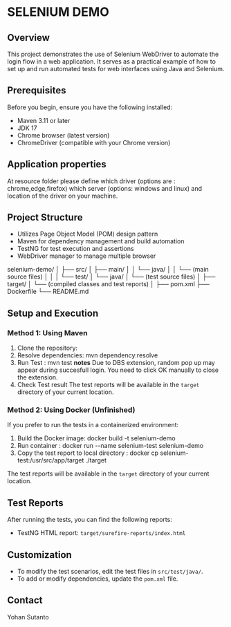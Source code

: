 # SELENIUM DEMO

## Overview
This project demonstrates the use of Selenium WebDriver to automate the login flow in a web application. It serves as a practical example of how to set up and run automated tests for web interfaces using Java and Selenium.

## Prerequisites
Before you begin, ensure you have the following installed:
- Maven 3.11 or later
- JDK 17
- Chrome browser (latest version)
- ChromeDriver (compatible with your Chrome version)

## Application properties
At resource folder please define which driver (options are : chrome,edge,firefox) which server (options: windows and linux) and location of the driver on your machine.

## Project Structure
- Utilizes Page Object Model (POM) design pattern 
- Maven for dependency management and build automation 
- TestNG for test execution and assertions
- WebDriver manager to manage multiple browser

selenium-demo/ 
│ ├── src/ 
│ ├── main/ 
│ │ └── java/ 
│ │ └── (main source files) 
│ │ 
│ └── test/ 
│ └── java/ 
│ └── (test source files) 
│ ├── target/ 
│ └── (compiled classes and test reports) 
│ ├── pom.xml 
├── Dockerfile 
└── README.md


## Setup and Execution 

### Method 1: Using Maven 
1. Clone the repository:
2. Resolve dependencies: mvn dependency:resolve
3. Run Test : mvn test 
**notes** Due to DBS extension, random pop up may appear during succesfull login. You need to click OK manually to close the extension.
4. Check Test result The test reports will be available in the `target` directory of your current location. 

### Method 2: Using Docker (Unfinished) 
If you prefer to run the tests in a containerized environment: 
1. Build the Docker image: docker build -t selenium-demo
2. Run container : docker run --name selenium-test selenium-demo
3. Copy the test report to local directory : docker cp selenium-test:/usr/src/app/target ./target

The test reports will be available in the `target` directory of your current location. 

## Test Reports
After running the tests, you can find the following reports: 
- TestNG HTML report: `target/surefire-reports/index.html` 

## Customization
- To modify the test scenarios, edit the test files in `src/test/java/`. 
- To add or modify dependencies, update the `pom.xml` file.

## Contact
Yohan Sutanto





